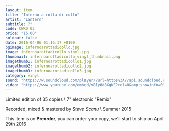 ```yaml
---
layout: item
title: "Inferno a rotta di collo"
artist: "Lantern"
subtitle: 7"
code: CWRD 02
price: "15.00"
soldout: false
date: 2016-04-06 01:16:17 +0100
bgimage: infernoarottadicollo.jpg
image: infernoarottadicollo_vinyl.jpg
thumbnail: infernoarottadicollo_vinyl_thumbnail.png
imagethumb1: infernoarottadicollo1.jpg
imagethumb2: infernoarottadicollo2.jpg
imagethumb3: infernoarottadicollo3.jpg
category: vinyl
sound: "https://w.soundcloud.com/player/?url=https%3A//api.soundcloud.com/tracks/257696993&amp;color=ff5500&amp;auto_play=false&amp;hide_related=false&amp;show_comments=true&amp;show_user=true&amp;show_reposts=false"
video: "https://www.youtube.com/embed/vBIy0d8XgKE?rel=0&amp;showinfo=0"
---
```


Limited edition of 35 copies \\
7" electronic "Remix"

Recorded, mixed & mastered by *Steve Scanu* \\
Summer 2015

This item is on  **Preorder**, you can order your copy,
we'll start to ship on April 29th 2016